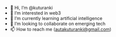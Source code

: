 - 👋 Hi, I’m @kuturanki
- 👀 I’m interested in web3
- 🌱 I’m currently learning artificial intelligence 
- 💞️ I’m looking to collaborate on emerging tech
- 📫 How to reach me (autakuturanki@gmail.com)

<!---
kuturanki/kuturanki is a ✨ special ✨ repository because its `README.md` (this file) appears on your GitHub profile.
You can click the Preview link to take a look at your changes.
--->
